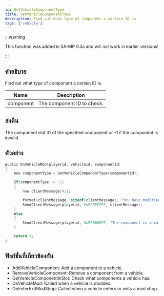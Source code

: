 ```yaml
---
id: GetVehicleComponentType
title: GetVehicleComponentType
description: Find out what type of component a certain ID is.
tags: ['vehicle']
---
```


:::warning

This function was added in SA-MP 0.3a and will not work in earlier versions!

:::

## คำอธิบาย

Find out what type of component a certain ID is.


| Name | Description |
|------|-------------|
|component | The component ID to check.|


## ส่งคืน

The component slot ID of the specified component or -1 if the component is invalid.


## ตัวอย่าง


```c
public OnVehicleMod(playerid, vehicleid, componentid)
{
    new componentType = GetVehicleComponentType(componentid);

    if(componentType != -1)
    {
        new clientMessage[41];

        format(clientMessage, sizeof(clientMessage), "You have modified your vehicle on slot %i", componentType);
        SendClientMessage(playerid, 0xFFFFFFFF, clientMessage);
    }
    else
    {
        SendClientMessage(playerid, 0xFF0000FF, "The component is invalid.");
    }

    return 1;
}
```


## ฟังก์ชั่นที่เกี่ยวข้องกัน


-  AddVehicleComponent: Add a component to a vehicle.
-  RemoveVehicleComponent: Remove a component from a vehicle.
-  GetVehicleComponentInSlot: Check what components a vehicle has.
-  OnVehicleMod: Called when a vehicle is modded.
-  OnEnterExitModShop: Called when a vehicle enters or exits a mod shop.